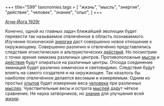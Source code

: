 +++
title="599"
taxonomies.tags = [
 "жизнь",
 "мысль",
 "энергия",
 "действие",
 "человек",
 "знание",
 "опыт",
]
+++

[Агни-Йога 1929г](/agni/1929)

Конечно, одной из главных задач ближайшей эволюции будет перевести так называемое отвлечённое в область познаваемого. Изучение психической [энергии](/tags/энергия) даст совершенно новое отношение к окружающему. Совершенно различно и отвлечённо представлялись следствия эгоистических и альтруистических [действий](/tags/действие). Но посмотрим с точки зрения химизма различных центров. Противоположные [мысли](/tags/мысль) и [действия](/tags/действие) будут опираться на различные центры. Отсюда соединение эманаций будет различно химически и световидимо. Следствия будут влиять на самого создателя и на окружающее. Так казалось бы наиболее отвлечённое делается весомым и измеряемым. Одним из простых [опытов](/tags/опыт) будет измерение веса [человека](/tags/человек) при различных [мыслях](/tags/мысль). Чувствительные весы и острота [мыслей](/tags/мысль) дадут чёткое сравнение. Не наука затворников, но [знание](/tags/знание) для улучшения всей [жизни](/tags/жизнь).   

